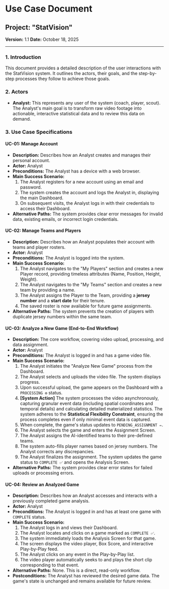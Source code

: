 # Use Case Document
## Project: "StatVision"

**Version:** 1.1
**Date:** October 18, 2025

---

### 1. Introduction
This document provides a detailed description of the user interactions with the StatVision system. It outlines the actors, their goals, and the step-by-step processes they follow to achieve those goals.

### 2. Actors
*   **Analyst:** This represents any user of the system (coach, player, scout). The Analyst's main goal is to transform raw video footage into actionable, interactive statistical data and to review this data on demand.

### 3. Use Case Specifications

#### UC-01: Manage Account
*   **Description:** Describes how an Analyst creates and manages their personal account.
*   **Actor:** Analyst
*   **Preconditions:** The Analyst has a device with a web browser.
*   **Main Success Scenario:**
    1.  The Analyst registers for a new account using an email and password.
    2.  The system creates the account and logs the Analyst in, displaying the main Dashboard.
    3.  On subsequent visits, the Analyst logs in with their credentials to access their Dashboard.
*   **Alternative Paths:** The system provides clear error messages for invalid data, existing emails, or incorrect login credentials.

#### UC-02: Manage Teams and Players
*   **Description:** Describes how an Analyst populates their account with teams and player rosters.
*   **Actor:** Analyst
*   **Preconditions:** The Analyst is logged into the system.
*   **Main Success Scenario:**
    1.  The Analyst navigates to the "My Players" section and creates a new Player record, providing timeless attributes (Name, Position, Height, Weight).
    2.  The Analyst navigates to the "My Teams" section and creates a new team by providing a name.
    3.  The Analyst assigns the Player to the Team, providing a **jersey number** and a **start date** for their tenure.
    4.  The saved roster is now available for future game assignments.
*   **Alternative Paths:** The system prevents the creation of players with duplicate jersey numbers within the same team.

#### UC-03: Analyze a New Game (End-to-End Workflow)
*   **Description:** The core workflow, covering video upload, processing, and data assignment.
*   **Actor:** Analyst
*   **Preconditions:** The Analyst is logged in and has a game video file.
*   **Main Success Scenario:**
    1.  The Analyst initiates the "Analyze New Game" process from the Dashboard.
    2.  The Analyst selects and uploads the video file. The system displays progress.
    3.  Upon successful upload, the game appears on the Dashboard with a `PROCESSING ⚙️` status.
    4.  **[System Action]** The system processes the video asynchronously, capturing granular event data (including spatial coordinates and temporal details) and calculating detailed materialized statistics. The system adheres to the **Statistical Flexibility Constraint**, ensuring the process completes even if only minimal event data is captured.
    5.  When complete, the game's status updates to `PENDING_ASSIGNMENT ✏️`.
    6.  The Analyst selects the game and enters the Assignment Screen.
    7.  The Analyst assigns the AI-identified teams to their pre-defined teams.
    8.  The system auto-fills player names based on jersey numbers. The Analyst corrects any discrepancies.
    9.  The Analyst finalizes the assignment. The system updates the game status to `COMPLETE ✅` and opens the Analysis Screen.
*   **Alternative Paths:** The system provides clear error states for failed uploads or processing errors.

#### UC-04: Review an Analyzed Game
*   **Description:** Describes how an Analyst accesses and interacts with a previously completed game analysis.
*   **Actor:** Analyst
*   **Preconditions:** The Analyst is logged in and has at least one game with `COMPLETE` status.
*   **Main Success Scenario:**
    1.  The Analyst logs in and views their Dashboard.
    2.  The Analyst locates and clicks on a game marked as `COMPLETE ✅`.
    3.  The system immediately loads the Analysis Screen for that game.
    4.  The screen displays the video player, Box Score, and interactive Play-by-Play feed.
    5.  The Analyst clicks on any event in the Play-by-Play list.
    6.  The video player automatically seeks to and plays the short clip corresponding to that event.
*   **Alternative Paths:** None. This is a direct, read-only workflow.
*   **Postconditions:** The Analyst has reviewed the desired game data. The game's state is unchanged and remains available for future review.